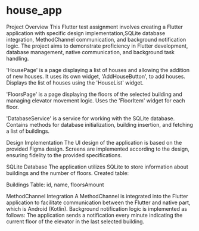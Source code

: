 # house_app

Project Overview
This Flutter test assignment involves creating a Flutter application with specific design implementation,SQLite database integration, MethodChannel communication, and background notification logic. The project aims to demonstrate proficiency in Flutter development, database management, native communication, and background task handling.

'HousePage' is a page displaying a list of houses and allowing the addition of new houses.
It uses its own widget, 'AddHouseButton', to add houses.
Displays the list of houses using the 'HouseList' widget.

'FloorsPage' is a page displaying the floors of the selected building and managing elevator movement logic.
Uses the 'FloorItem' widget for each floor.

'DatabaseService' is a service for working with the SQLite database.
Contains methods for database initialization, building insertion, and fetching a list of buildings.

Design Implementation
The UI design of the application is based on the provided Figma design. 
Screens are implemented according to the design, ensuring fidelity to the provided specifications.

SQLite Database
The application utilizes SQLite to store information about buildings and the number of floors. Created table:

Buildings Table:
    id,
    name,
    floorsAmount

MethodChannel Integration
A MethodChannel is integrated into the Flutter application to facilitate communication between the Flutter and native part, which is Android (Kotlin).
Background notification logic is implemented as follows:
The application sends a notification every minute indicating the current floor of the elevator in the last selected building.
